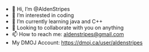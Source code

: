 - 👋 Hi, I’m @AldenStripes
- 👀 I’m interested in coding
- 🌱 I’m currently learning java and C++
- 💞️ Looking to collaborate with you on anything
- 📫 How to reach me: aldenstripes@gmail.com
- My DMOJ Account: https://dmoj.ca/user/aldenstripes 
